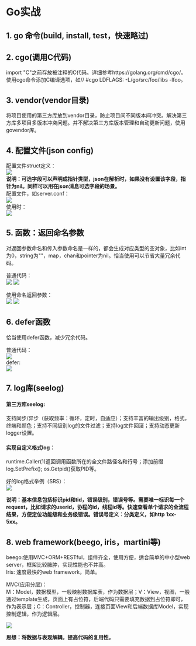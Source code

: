 # Go实战

## 1. go 命令(build, install, test，快速略过)

## 2. cgo(调用C代码)  
import "C"之前存放被注释的C代码。详细参考https://golang.org/cmd/cgo/。使用cgo命令添加C编译选项，如// #cgo LDFLAGS: -L/go/src/foo/libs -lfoo。  
## 3. vendor(vendor目录)  
将项目使用的第三方库放到vendor目录，防止项目间不同版本间冲突。解决第三方库多项目多版本冲突问题。并不解决第三方库版本管理和自动更新问题，使用govendor库。  
## 4. 配置文件(json config)  
配置文件struct定义：  
![](https://github.com/willkk/go/blob/master/images/goskill_jsonconf.png)  
**说明：可选字段可以声明成指针类型，json在解析时，如果没有设置该字段，指针为nil。同样可以用在json消息可选字段的场景。**  
配置文件，如server.conf：  
![](https://github.com/willkk/go/blob/master/images/goskill_jsonfile.png)  
使用时：  
![](https://github.com/willkk/go/blob/master/images/goskill_jsonparse.png)

## 5. 函数：返回命名参数  
对返回参数命名和传入参数命名是一样的，都会生成对应类型的空对象，比如int为0，string为""，map，chan和pointer为nil。恰当使用可以节省大量冗余代码。  

普通代码：  
![](https://github.com/willkk/go/blob/master/images/goskill_func.png)
![](https://github.com/willkk/go/blob/master/images/goskill_func2.png) 

使用命名返回参数：  
![](https://github.com/willkk/go/blob/master/images/goskill_func_new.png)
![](https://github.com/willkk/go/blob/master/images/goskill_func_new2.png)

## 6. defer函数  
恰当使用defer函数，减少冗余代码。

普通代码：  
![](https://github.com/willkk/go/blob/master/images/goskill_nodefer.png)  
defer:  
![](https://github.com/willkk/go/blob/master/images/goskill_defer.png)

## 7. log库(seelog)  
#### 第三方库seelog:   
支持同步/异步（获取频率：循环，定时，自适应）；支持丰富的输出级别，格式，终端和颜色；支持不同级别log的文件过滤；支持log文件回滚；支持动态更新logger设置。  
#### 实现自定义格式log：  
runtime.Caller(1)返回调用函数所在的全文件路径名和行号；添加前缀log.SetPrefix(); os.Getpid()获取PID等。 

好的log格式举例（SRS）：  
![](https://github.com/willkk/go/blob/master/images/goskill_srslog.png)

**说明：基本信息包括标识pid和tid，错误级别，错误号等。需要唯一标识每一个request，比如请求的userid，协程的id，线程id等。快速查看单个请求的全流程结果，方便定位功能级和业务级错误。错误号定义：分类定义，如http 1xx-5xx。**

## 8. web framework(beego, iris，martini等)  
beego:使用MVC+ORM+RESTful，组件齐全，使用方便，适合简单的中小型web server，框架比较臃肿，实现性能也不并高。  
Iris: 速度最快的web framework，简单。 

MVC(应用分层)：  
M：Model，数据模型，一般映射数据库表，作为数据层；V：View，视图，一般通过template生成，页面上有占位符，后端代码只需要填充数据到占位符即可，作为表示层；C：Controller，控制器，连接页面View和后端数据库Model，实现控制逻辑，作为逻辑层。  

<!--
<table >
  <tr> <td height="60" width="320" align="center">View</td> </tr>
  <tr> <td height="60" width="320" align="center">Controller</td> </tr>
  <tr> <td height="60" width="320" align="center">Model</td> </tr>
  <tr> <td height="60" width="320" align="center">DB</td> </tr>
</table>
-->
![](https://github.com/willkk/go/blob/master/images/goskill_mvc.png)  

**思想：将数据与表现解耦，提高代码的复用性。**

